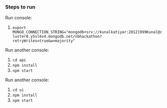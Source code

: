 ### Steps to run

Run console:
1. ```export MONGO_CONNECTION_STRING="mongodb+srv://kunalkatiyar:20121999Kunal@cluster0.y5sl6v4.mongodb.net/nbhackathon?retryWrites=true&w=majority"```

Run another console:
1. ```cd api ```
2. ```npm install```
3. ```npm start```
   
Run another console:
1. ```cd ui```
2. ```npm install```
3. ```npm start```
